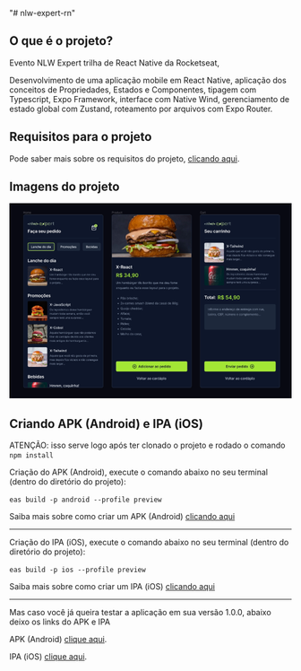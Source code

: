 "# nlw-expert-rn" 

## O que é o projeto?

Evento NLW Expert trilha de React Native da Rocketseat,

Desenvolvimento de uma aplicação mobile em React Native, aplicação dos conceitos de Propriedades, Estados e Componentes, tipagem com Typescript, Expo Framework, interface com Native Wind, gerenciamento de estado global com Zustand, roteamento por arquivos com Expo Router.

## Requisitos para o projeto

Pode saber mais sobre os requisitos do projeto, [clicando aqui](https://react-native.rocketseat.dev/).

## Imagens do projeto

<img src="readme-img/screens-for-the-readme.png" alt="screens">

## Criando APK (Android) e IPA (iOS)

ATENÇÃO: isso serve logo após ter clonado o projeto e rodado o comando `npm install`

Criação do APK (Android), execute o comando abaixo no seu terminal (dentro do diretório do projeto):

`eas build -p android --profile preview`

Saiba mais sobre como criar um APK (Android) [clicando aqui](https://docs.expo.dev/build-reference/apk/)

***

Criação do IPA (iOS), execute o comando abaixo no seu terminal (dentro do diretório do projeto):

`eas build -p ios --profile preview`

Saiba mais sobre como criar um IPA (iOS) [clicando aqui](https://docs.expo.dev/build-reference/simulators/)

***

Mas caso você já queira testar a aplicação em sua versão 1.0.0, abaixo deixo os links do APK e IPA

APK (Android) [clique aqui](https://expo.dev/artifacts/eas/eLzQ1s4Ymff9YGPPNUWUYA.apk).

IPA (iOS) [clique aqui](https://expo.dev/artifacts/eas/xcb5urwPqT9WUEM6obFTGg.tar.gz).
